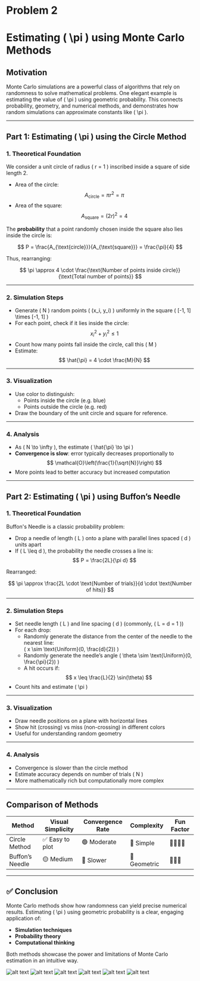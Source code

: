 # Problem 2
#  Estimating \( \pi \) using Monte Carlo Methods

##  Motivation

Monte Carlo simulations are a powerful class of algorithms that rely on randomness to solve mathematical problems. One elegant example is estimating the value of \( \pi \) using geometric probability. This connects probability, geometry, and numerical methods, and demonstrates how random simulations can approximate constants like \( \pi \).

---

## Part 1: Estimating \( \pi \) using the Circle Method

###  1. Theoretical Foundation

We consider a unit circle of radius \( r = 1 \) inscribed inside a square of side length 2.

- Area of the circle:  
  $$
  A_{\text{circle}} = \pi r^2 = \pi
  $$
- Area of the square:  
  $$
  A_{\text{square}} = (2r)^2 = 4
  $$

The **probability** that a point randomly chosen inside the square also lies inside the circle is:

$$
P = \frac{A_{\text{circle}}}{A_{\text{square}}} = \frac{\pi}{4}
$$

Thus, rearranging:

$$
\pi \approx 4 \cdot \frac{\text{Number of points inside circle}}{\text{Total number of points}}
$$

---

###  2. Simulation Steps

- Generate \( N \) random points \( (x_i, y_i) \) uniformly in the square \( [-1, 1] \times [-1, 1] \)
- For each point, check if it lies inside the circle:  
  $$
  x_i^2 + y_i^2 \leq 1
  $$
- Count how many points fall inside the circle, call this \( M \)
- Estimate:  
  $$
  \hat{\pi} = 4 \cdot \frac{M}{N}
  $$

--- 

###  3. Visualization

- Use color to distinguish:
  - Points inside the circle (e.g. blue)
  - Points outside the circle (e.g. red)
- Draw the boundary of the unit circle and square for reference.

---

###  4. Analysis

- As \( N \to \infty \), the estimate \( \hat{\pi} \to \pi \)
- **Convergence is slow**: error typically decreases proportionally to  
  $$
  \mathcal{O}\left(\frac{1}{\sqrt{N}}\right)
  $$
- More points lead to better accuracy but increased computation

---

## Part 2: Estimating \( \pi \) using Buffon’s Needle

###  1. Theoretical Foundation

Buffon's Needle is a classic probability problem:

- Drop a needle of length \( L \) onto a plane with parallel lines spaced \( d \) units apart
- If \( L \leq d \), the probability the needle crosses a line is:  
  $$
  P = \frac{2L}{\pi d}
  $$

Rearranged:

$$
\pi \approx \frac{2L \cdot \text{Number of trials}}{d \cdot \text{Number of hits}}
$$

---

###  2. Simulation Steps

- Set needle length \( L \) and line spacing \( d \) (commonly, \( L = d = 1 \))
- For each drop:
  - Randomly generate the distance from the center of the needle to the nearest line:  
    \( x \sim \text{Uniform}(0, \frac{d}{2}) \)
  - Randomly generate the needle’s angle \( \theta \sim \text{Uniform}(0, \frac{\pi}{2}) \)
  - A hit occurs if:  
    $$
    x \leq \frac{L}{2} \sin(\theta)
    $$
- Count hits and estimate \( \pi \)

---

###  3. Visualization

- Draw needle positions on a plane with horizontal lines
- Show hit (crossing) vs miss (non-crossing) in different colors
- Useful for understanding random geometry

---

### 4. Analysis

- Convergence is slower than the circle method
- Estimate accuracy depends on number of trials \( N \)
- More mathematically rich but computationally more complex

---

##  Comparison of Methods

| Method           | Visual Simplicity | Convergence Rate | Complexity | Fun Factor |
|------------------|-------------------|------------------|------------|------------|
| Circle Method    | ✅ Easy to plot    | 🟢 Moderate       | 🔽 Simple   | 🌟🌟🌟🌟     |
| Buffon’s Needle  | 🟡 Medium          | 🔴 Slower         | 🔼 Geometric | 🌟🌟🌟       |

---

## ✅ Conclusion

Monte Carlo methods show how randomness can yield precise numerical results. Estimating \( \pi \) using geometric probability is a clear, engaging application of:

- **Simulation techniques**
- **Probability theory**
- **Computational thinking**

Both methods showcase the power and limitations of Monte Carlo estimation in an intuitive way.

![alt text](image-5.png)
![alt text](image-6.png)
![alt text](image-7.png)
![alt text](image-8.png)
![alt text](image-9.png)
![alt text](image-10.png)